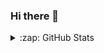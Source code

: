 ### Hi there 👋

<details>
  <summary>:zap: GitHub Stats</summary>
  
  <img align="left" alt="zyj1022's GitHub Stats" src="https://github-readme-stats-zyj.vercel.app/api?username=zyj1022&show_icons=true&hide_border=true" />

</details>

<!--
**zyj1022/zyj1022** is a ✨ _special_ ✨ repository because its `README.md` (this file) appears on your GitHub profile.

Here are some ideas to get you started:

- 🔭 I’m currently working on ...
- 🌱 I’m currently learning ...
- 👯 I’m looking to collaborate on ...
- 🤔 I’m looking for help with ...
- 💬 Ask me about ...
- 📫 How to reach me: ...
- 😄 Pronouns: ...
- ⚡ Fun fact: ...
-->
